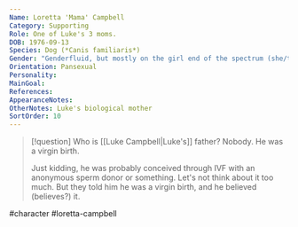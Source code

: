 ```yaml
---
Name: Loretta 'Mama' Campbell
Category: Supporting
Role: One of Luke's 3 moms.
DOB: 1976-09-13
Species: Dog (*Canis familiaris*)
Gender: "Genderfluid, but mostly on the girl end of the spectrum (she/they)"
Orientation: Pansexual
Personality:
MainGoal:
References:
AppearanceNotes:
OtherNotes: Luke's biological mother
SortOrder: 10
---
```


>[!question] Who is [[Luke Campbell|Luke's]] father?
>Nobody. He was a virgin birth.
>
>Just kidding, he was probably conceived through IVF with an anonymous sperm donor or something. Let's not think about it too much. But they told him he was a virgin birth, and he believed (believes?) it.

#character #loretta-campbell